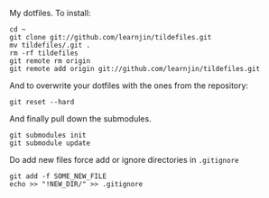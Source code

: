 
My dotfiles. To install:

    cd ~
    git clone git://github.com/learnjin/tildefiles.git
    mv tildefiles/.git .
    rm -rf tildefiles
    git remote rm origin
    git remote add origin git://github.com/learnjin/tildefiles.git

And to overwrite your dotfiles with the ones from
the repository:

    git reset --hard

And finally pull down the submodules.

    git submodules init
    git submodule update


Do add new files force add or ignore directories in `.gitignore`

    git add -f SOME_NEW_FILE
    echo >> "!NEW_DIR/" >> .gitignore


